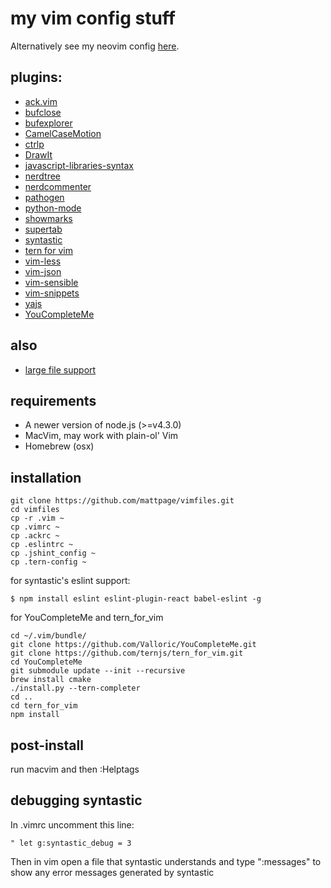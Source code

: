 # my vim config stuff
Alternatively see my neovim config [here](https://github.com/mattpage/neovimfiles).

## plugins:
* [ack.vim](https://github.com/mileszs/ack.vim)
* [bufclose](https://github.com/rbgrouleff/bclose.vim)
* [bufexplorer](https://github.com/vim-scripts/bufexplorer.zip)
* [CamelCaseMotion](https://github.com/bkad/CamelCaseMotion)
* [ctrlp](https://github.com/kien/ctrlp.vim)
* [DrawIt](https://github.com/vim-scripts/DrawIt)
* [javascript-libraries-syntax](https://github.com/othree/javascript-libraries-syntax.vim)
* [nerdtree](https://github.com/scrooloose/nerdtree)
* [nerdcommenter](https://github.com/scrooloose/nerdcommenter)
* [pathogen](https://github.com/tpope/vim-pathogen)
* [python-mode](https://github.com/klen/python-mode)
* [showmarks](https://github.com/vim-scripts/ShowMarks)
* [supertab](https://github.com/ervandew/supertab)
* [syntastic](https://github.com/scrooloose/syntastic)
* [tern for vim](https://github.com/marijnh/tern_for_vim)
* [vim-less](https://github.com/genoma/vim-less)
* [vim-json](https://github.com/elzr/vim-json)
* [vim-sensible](https://github.com/tpope/vim-sensible)
* [vim-snippets](https://github.com/honza/vim-snippets)
* [yajs](https://github.com/othree/yajs.vim)
* [YouCompleteMe](https://github.com/Valloric/YouCompleteMe)

## also
* [large file support](http://vim.wikia.com/wiki/Faster_loading_of_large_files)

## requirements
* A newer version of node.js (>=v4.3.0)
* MacVim, may work with plain-ol' Vim
* Homebrew (osx)

## installation
```shell
git clone https://github.com/mattpage/vimfiles.git
cd vimfiles
cp -r .vim ~
cp .vimrc ~
cp .ackrc ~
cp .eslintrc ~
cp .jshint_config ~
cp .tern-config ~
```

for syntastic's eslint support:
```shell
$ npm install eslint eslint-plugin-react babel-eslint -g
```

for YouCompleteMe and tern_for_vim
```
cd ~/.vim/bundle/
git clone https://github.com/Valloric/YouCompleteMe.git
git clone https://github.com/ternjs/tern_for_vim.git
cd YouCompleteMe
git submodule update --init --recursive
brew install cmake
./install.py --tern-completer
cd ..
cd tern_for_vim
npm install
```

## post-install
run macvim and then :Helptags

## debugging syntastic
In .vimrc uncomment this line:
```
" let g:syntastic_debug = 3
```
Then in vim open a file that syntastic understands and type ":messages" to show any error messages generated by syntastic
